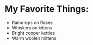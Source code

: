 # My Favorite Things:
- Raindrops on Roses
- Whiskers on kittens
- Bright copper kettles
- Warm woolen mittens
